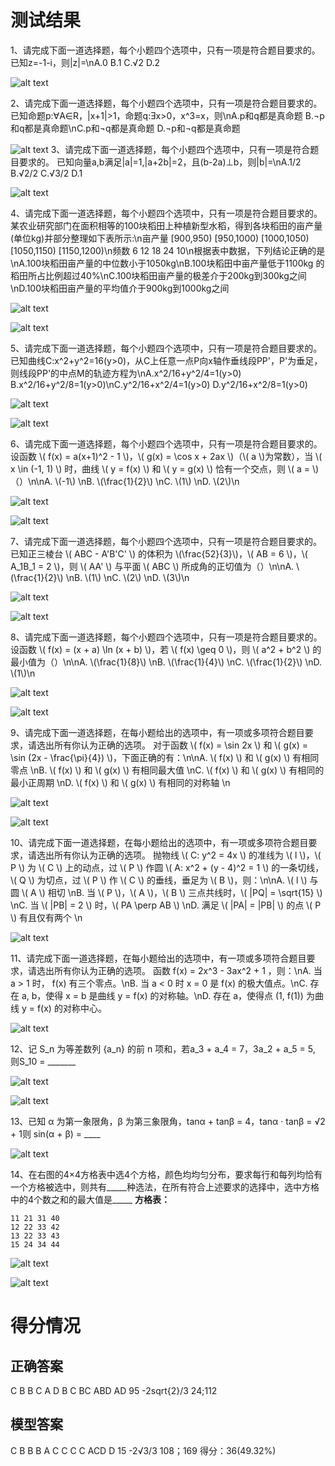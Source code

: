 # 测试结果
1、请完成下面一道选择题，每个小题四个选项中，只有一项是符合题目要求的。
已知z=-1-i，则|z|=\nA.0 B.1 C.√2 D.2

![alt text](文心一言3.5-1.1-新2-转义符.png)

2、请完成下面一道选择题，每个小题四个选项中，只有一项是符合题目要求的。
已知命题p:∀A∈R，|x+1|>1，命题q:Ǝx>0，x^3=x，则\nA.p和q都是真命题 B.¬p和q都是真命题\nC.p和¬q都是真命题 D.¬p和¬q都是真命题

![alt text](文心一言3.5-2.1-新2-转义符.png)
3、请完成下面一道选择题，每个小题四个选项中，只有一项是符合题目要求的。
已知向量a,b满足|a|=1,|a+2b|=2，且(b-2a)⊥b，则|b|=\nA.1/2 B.√2/2 C.√3/2 D.1

![alt text](文心一言3.5-3.1-新2-转义符.png)

4、请完成下面一道选择题，每个小题四个选项中，只有一项是符合题目要求的。
某农业研究部门在面积相等的100块稻田上种植新型水稻，得到各块稻田的亩产量(单位kg)并部分整理如下表所示:\n亩产量 [900,950) [950,1000) [1000,1050) [1050,1150) [1150,1200)\n频数 6 12 18 24 10\n根据表中数据，下列结论正确的是\nA.100块稻田亩产量的中位数小于1050kg\nB.100块稻田中亩产量低于1100kg 的稻田所占比例超过40%\nC.100块稻田亩产量的极差介于200kg到300kg之间\nD.100块稻田亩产量的平均值介于900kg到1000kg之间

![alt text](文心一言3.5-4.1-新2-转义符.png)

![alt text](文心一言3.5-4.2-新2-转义符.png)

5、请完成下面一道选择题，每个小题四个选项中，只有一项是符合题目要求的。
已知曲线C:x^2+y^2=16(y>0)，从C上任意一点P向x轴作垂线段PP'，P'为垂足，则线段PP'的中点M的轨迹方程为\nA.x^2/16+y^2/4=1(y>0) B.x^2/16+y^2/8=1(y>0)\nC.y^2/16+x^2/4=1(y>0) D.y^2/16+x^2/8=1(y>0)

![alt text](文心一言3.5-5.1-新2-转义符.png)

![alt text](文心一言3.5-5.2-新2-转义符.png)

6、请完成下面一道选择题，每个小题四个选项中，只有一项是符合题目要求的。
设函数 \\( f(x) = a(x+1)^2 - 1 \\)，\\( g(x) = \\cos x + 2ax \\)（\\( a \\)为常数），当 \\( x \\in (-1, 1) \\) 时，曲线 \\( y = f(x) \\) 和 \\( y = g(x) \\) 恰有一个交点，则 \\( a = \\)（）\n\nA. \\(-1\\)  \nB. \\(\frac{1}{2}\\)  \nC. \\(1\\)  \nD. \\(2\\)\n

![alt text](文心一言3.5-6.1-新2-转义符.png)

![alt text](文心一言3.5-6.2-新2-转义符.png)

7、请完成下面一道选择题，每个小题四个选项中，只有一项是符合题目要求的。
已知正三棱台 \\( ABC - A'B'C' \\) 的体积为 \\(\frac{52}{3}\\)，\\( AB = 6 \\)，\\( A_1B_1 = 2 \\)，则 \\( AA' \\) 与平面 \\( ABC \\) 所成角的正切值为（）\n\nA. \\(\frac{1}{2}\\)  \nB. \\(1\\)  \nC. \\(2\\)  \nD. \\(3\\)\n

![alt text](文心一言3.5-7.1-新2-转义符.png)

![alt text](文心一言3.5-7.2-新2-转义符.png)

8、请完成下面一道选择题，每个小题四个选项中，只有一项是符合题目要求的。
设函数 \\( f(x) = (x + a) \\ln (x + b) \\)，若 \\( f(x) \\geq 0 \\)，则 \\( a^2 + b^2 \\) 的最小值为（）\n\nA. \\(\frac{1}{8}\\)  \nB. \\(\frac{1}{4}\\)  \nC. \\(\frac{1}{2}\\)  \nD. \\(1\\)\n

![alt text](文心一言3.5-8.1-新2-转义符.png)

![alt text](文心一言3.5-8.2-新2-转义符.png)

9、请完成下面一道选择题，在每小题给出的选项中，有一项或多项符合题目要求，请选出所有你认为正确的选项。
对于函数 \\( f(x) = \\sin 2x \\) 和 \\( g(x) = \\sin (2x - \frac{\\pi}{4}) \\)，下面正确的有：\n\nA. \\( f(x) \\) 和 \\( g(x) \\) 有相同零点  \nB. \\( f(x) \\) 和 \\( g(x) \\) 有相同最大值  \nC. \\( f(x) \\) 和 \\( g(x) \\) 有相同的最小正周期  \nD. \\( f(x) \\) 和 \\( g(x) \\) 有相同的对称轴  \n

![alt text](文心一言3.5-9.1-新2-转义符.png)

![alt text](文心一言3.5-9.2-新2-转义符.png)

10、请完成下面一道选择题，在每小题给出的选项中，有一项或多项符合题目要求，请选出所有你认为正确的选项。
抛物线 \\( C: y^2 = 4x \\) 的准线为 \\( l \\)，\\( P \\) 为 \\( C \\) 上的动点，过 \\( P \\) 作圆 \\( A: x^2 + (y - 4)^2 = 1 \\) 的一条切线，\\( Q \\) 为切点，过 \\( P \\) 作 \\( C \\) 的垂线，垂足为 \\( B \\)，则：\n\nA. \\( l \\) 与圆 \\( A \\) 相切  \nB. 当 \\( P \\)，\\( A \\)，\\( B \\) 三点共线时，\\( |PQ| = \\sqrt{15} \\)  \nC. 当 \\( |PB| = 2 \\) 时，\\( PA \\perp AB \\)  \nD. 满足 \\( |PA| = |PB| \\) 的点 \\( P \\) 有且仅有两个 \n

![alt text](文心一言3.5-10.1-新2-转义符.png)

11、请完成下面一道选择题，在每小题给出的选项中，有一项或多项符合题目要求，请选出所有你认为正确的选项。
函数 f(x) = 2x^3 - 3ax^2 + 1 ，则：\nA. 当 a > 1 时， f(x) 有三个零点。\nB. 当 a < 0 时 x = 0 是 f(x) 的极大值点。\nC. 存在 a, b，使得 x = b 是曲线 y = f(x) 的对称轴。\nD. 存在 a，使得点 (1, f(1)) 为曲线 y = f(x) 的对称中心。

![alt text](文心一言3.5-11.1-新2-转义符.png)

12、记 S_n 为等差数列 {a_n} 的前 n 项和，若a_3 + a_4 = 7，3a_2 + a_5 = 5, 则S_10 = _______

![alt text](文心一言3.5-12.1-新2-转义符.png)

![alt text](文心一言3.5-12.2-新2-转义符.png)

13、已知 α 为第一象限角，β 为第三象限角，tanα + tanβ = 4，tanα · tanβ = √2 + 1则 sin(α + β) = ____

![alt text](文心一言3.5-13.1-新2-转义符.png)

14、在右图的4×4方格表中选4个方格，颜色均均匀分布，要求每行和每列均恰有一个方格被选中，则共有_____种选法，在所有符合上述要求的选择中，选中方格中的4个数之和的最大值是_____
**方格表：**
```
11 21 31 40
12 22 33 42
13 22 33 43
15 24 34 44
```
![alt text](文心一言3.5-14.1-新2-转义符.png)

![alt text](文心一言3.5-14.2-新2-转义符.png)
# 得分情况
## 正确答案
C B B C A D B C BC ABD AD 95 -2sqrt{2}/3 24;112
## 模型答案
C B B B A C C C C  ACD D  15 -2√3/3     108；169
得分：36(49.32%)

